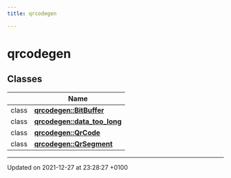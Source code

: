 ```yaml
---
title: qrcodegen

---
```


# qrcodegen



## Classes

|                | Name           |
| -------------- | -------------- |
| class | **[qrcodegen::BitBuffer](/Classes/classqrcodegen_1_1_bit_buffer.md)**  |
| class | **[qrcodegen::data_too_long](/Classes/classqrcodegen_1_1data__too__long.md)**  |
| class | **[qrcodegen::QrCode](/Classes/classqrcodegen_1_1_qr_code.md)**  |
| class | **[qrcodegen::QrSegment](/Classes/classqrcodegen_1_1_qr_segment.md)**  |






-------------------------------

Updated on 2021-12-27 at 23:28:27 +0100